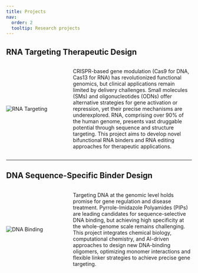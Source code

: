 ```yaml
---
title: Projects
nav:
  order: 2
  tooltip: Research projects
---
```


## RNA Targeting Therapeutic Design

<div style="display: flex; align-items: center;">
  <div style="flex: 1;">
    <img src="path_to_rna_image.jpg" alt="RNA Targeting" style="max-width: 100%; height: auto;">
  </div>
  <div style="flex: 2; padding-left: 20px;">
    <p>CRISPR-based gene modulation (Cas9 for DNA, Cas13 for RNA) has revolutionized functional genomics, but clinical applications remain limited by delivery challenges. Small molecules (SMs) and oligonucleotides (ODNs) offer alternative strategies for gene activation or repression, yet their precise mechanisms are underexplored. RNA, comprising over 90% of the human genome, presents vast druggable potential through sequence and structure targeting. This project aims to develop novel bifunctional RNA binders and RNA editing approaches for therapeutic applications.</p>
  </div>
</div>

---

## DNA Sequence-Specific Binder Design

<div style="display: flex; align-items: center;">
  <div style="flex: 1;">
    <img src="path_to_dna_image.jpg" alt="DNA Binding" style="max-width: 100%; height: auto;">
  </div>
  <div style="flex: 2; padding-left: 20px;">
    <p>Targeting DNA at the genomic level holds promise for gene regulation and disease treatment. Pyrrole-Imidazole Polyamides (PIPs) are leading candidates for sequence-selective DNA binding, but achieving high specificity at the whole-genome scale remains challenging. This project integrates chemical biology, computational chemistry, and AI-driven approaches to design new DNA-binding oligomers, optimizing monomer interactions and flexible linker strategies to achieve precise gene targeting.</p>
  </div>
</div>
